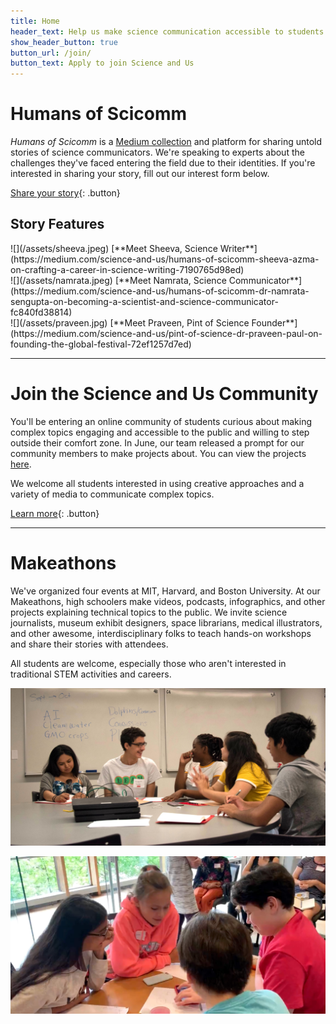 ```yaml
---
title: Home
header_text: Help us make science communication accessible to students
show_header_button: true
button_url: /join/
button_text: Apply to join Science and Us
---
```


# Humans of Scicomm

*Humans of Scicomm* is a [Medium collection](https://medium.com/science-and-us) and platform for sharing untold stories of science communicators. We're speaking to experts about the challenges they've faced entering the field due to their identities. If you're interested in sharing your story, fill out our interest form below.

[Share your story](https://docs.google.com/forms/d/e/1FAIpQLSewD2UDBjMEK_WoxJRK2SQvpInyvQjTu_cok3KvqUrRH6Sy4Q/viewform){: .button}

## Story Features

<div class="grid three-columns" markdown="1">

<div class="card-decorated" markdown="1">
![](/assets/sheeva.jpeg)
[**Meet Sheeva, Science Writer**](https://medium.com/science-and-us/humans-of-scicomm-sheeva-azma-on-crafting-a-career-in-science-writing-7190765d98ed)
</div>

<div class="card-decorated" markdown="1">
![](/assets/namrata.jpeg)
[**Meet Namrata, Science Communicator**](https://medium.com/science-and-us/humans-of-scicomm-dr-namrata-sengupta-on-becoming-a-scientist-and-science-communicator-fc840fd38814)
</div>

<div class="card-decorated" markdown="1">
![](/assets/praveen.jpg)
[**Meet Praveen, Pint of Science Founder**](https://medium.com/science-and-us/pint-of-science-dr-praveen-paul-on-founding-the-global-festival-72ef1257d7ed)
</div>

</div>

---

# Join the Science and Us Community

You'll be entering an online community of students curious about making complex topics engaging and accessible to the public and willing to step outside their comfort zone. In June, our team released a prompt for our community members to make projects about. You can view the projects [here](/community/#project-gallery).

We welcome all students interested in using creative approaches and a variety of media to communicate complex topics.

[Learn more](/community/){: .button}

---

# Makeathons

We've organized four events at MIT, Harvard, and Boston University. At our Makeathons, high schoolers make videos, podcasts, infographics, and other projects explaining technical topics to the public. We invite science journalists, museum exhibit designers, space librarians, medical illustrators, and other awesome, interdisciplinary folks to teach hands-on workshops and share their stories with attendees.

All students are welcome, especially those who aren't interested in traditional STEM activities and careers.

<div class="grid two-columns" markdown="1">

![](/assets/1.jpg)

![](/assets/2.jpg)

</div>